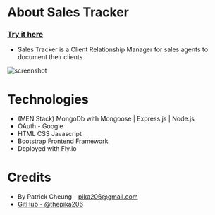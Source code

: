 # About Sales Tracker
### [Try it here](https://sales-tracker-pcheung.fly.dev/)
- Sales Tracker is a Client Relationship Manager for sales agents to document their clients


![screenshot](https://i.imgur.com/6hC4m8T.png "screenshot")



# Technologies
- (MEN Stack)  MongoDb with Mongoose | Express.js | Node.js
- OAuth - Google
- HTML CSS Javascript
- Bootstrap Frontend Framework
- Deployed with Fly.io

# Credits
- By Patrick Cheung - pika206@gmail.com
- [GitHub - @thepika206](https://github.com/thepika206)